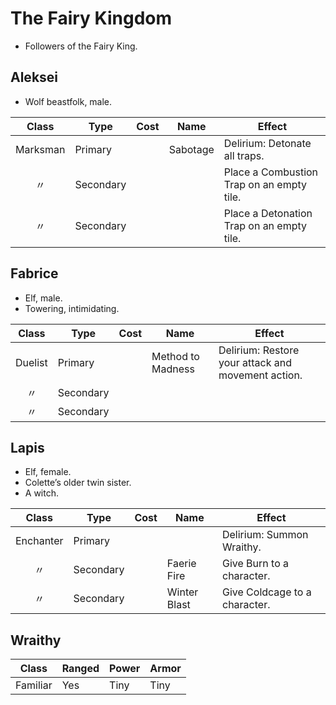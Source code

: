 # The Fairy Kingdom

  - Followers of the Fairy King.

## Aleksei

  - Wolf beastfolk, male.

|  Class   | Type      | Cost | Name     | Effect                                    |
| :------: | --------- | :--: | -------- | ----------------------------------------- |
| Marksman | Primary   |      | Sabotage | Delirium: Detonate all traps.             |
|    〃     | Secondary |      |          | Place a Combustion Trap on an empty tile. |
|    〃     | Secondary |      |          | Place a Detonation Trap on an empty tile. |

## Fabrice

  - Elf, male.
  - Towering, intimidating.

|  Class  | Type      | Cost | Name              | Effect                                             |
| :-----: | --------- | :--: | ----------------- | -------------------------------------------------- |
| Duelist | Primary   |      | Method to Madness | Delirium: Restore your attack and movement action. |
|    〃    | Secondary |      |                   |                                                    |
|    〃    | Secondary |      |                   |                                                    |

## Lapis

  - Elf, female.
  - Colette’s older twin sister.
  - A witch.

|   Class   | Type      | Cost | Name         | Effect                        |
| :-------: | --------- | :--: | ------------ | ----------------------------- |
| Enchanter | Primary   |      |              | Delirium: Summon Wraithy.     |
|     〃     | Secondary |      | Faerie Fire  | Give Burn to a character.     |
|     〃     | Secondary |      | Winter Blast | Give Coldcage to a character. |

## Wraithy

|  Class   | Ranged | Power | Armor |
| :------: | ------ | ----- | ----- |
| Familiar | Yes    | Tiny  | Tiny  |
